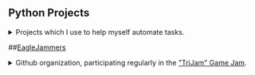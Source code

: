 ## Python Projects

<details><summary> 
Projects which I use to help myself automate tasks.
</summary>

<h3><a href="https://github.com/Clockknight/album-downloader">
ALBUM DOWNLOADER
</a></h3>

<details><summary>
Downloads songs based on information available on <a href="http://Discogs.com">Discogs</a>.
</summary>

</details>


<h3><a href="https://github.com/Clockknight/deckbox-exporter">
DECKBOX EXPORTER
</a></h3>

<details><summary>
Takes a .csv from Deckbox, and updates your TCGPlayer Seller Inventory to match.
</summary>

Was very useful when trying to export your inventory of Magic: The Gathering cards from the Deckbox site to TCGPlayer, if you're looking to sell some of your collection.
</details>

<h3><a href="https://github.com/Clockknight/gui-image-sorter">
GUI IMAGE SORTER
</a></h3>

<details><summary> 
</summary>

</details>

<h3><a href="https://github.com/Clockknight/daily-countdown-timer">
DAILY COUNTDOWN TIMER
</a></h3>

<details><summary> 
Code to be a companion to a Rainmeter extension. Resets the extension's timer daily.
</summary>

Daily Countdown Timer is intended to specifically work with the Rainmeter extension "Magnumizer's Countdown Timer", that will update the date to today, leaving the time untouched.
This program will prompt for a location of the timer settings, if it doesn't already have a location saved. It'll save it by putting it to a .txt file in the same directory as the script.
</details>

<h3><a href="https://github.com/Clockknight/file-raiser">
FILE RAISER
</a></h3>

<details><summary> 
File Raiser will recursively search for any files in a directory and its subdirectories, moving them up to the initial directory. 
</summary>

</details>

</details>

##[EagleJammers](https://github.com/EagleJammers)

<details><summary>
Github organization, participating regularly in the <a href="https://trijam.itch.io/">"TriJam" Game Jam</a>. 
</summary>

Prototype source codes are available on the appropriate repositories.

Submissions are available on this <a href="https://ohhm.itch.io/">itch.io</a>. Credit for each game is listed under 
</details>
